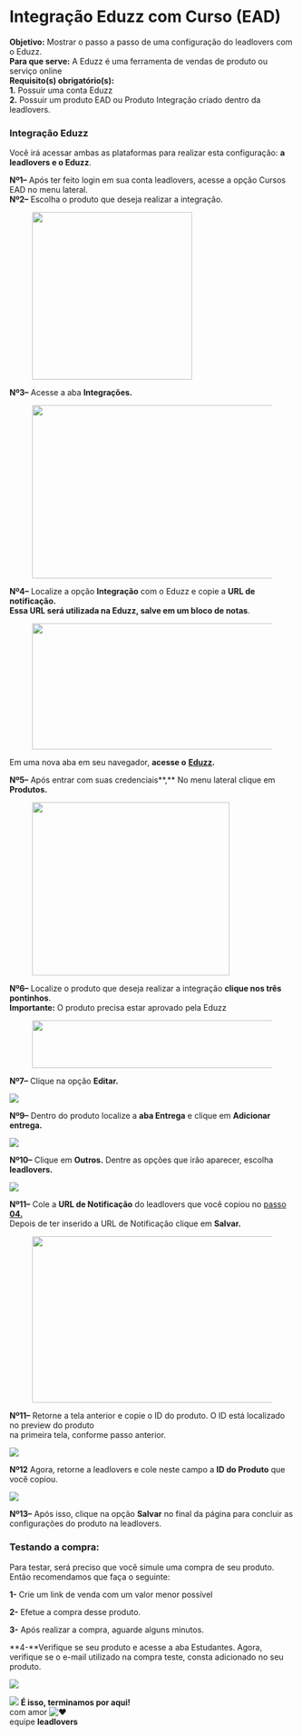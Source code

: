 # Integração Eduzz com Curso (EAD)

**Objetivo:** Mostrar o passo a passo de uma configuração do leadlovers com o Eduzz.\
**Para que serve:** A Eduzz é uma ferramenta de vendas de produto ou serviço online\
**Requisito(s) obrigatório(s):** \
**1.** Possuir uma conta Eduzz\
**2.** Possuir um produto EAD ou Produto Integração criado dentro da leadlovers.

### **Integração Eduzz**

Você irá acessar ambas as plataformas para realizar esta configuração: **a leadlovers e o Eduzz**.

**Nº1–** Após ter feito login em sua conta leadlovers, acesse a opção Cursos EAD no menu lateral.\
**Nº2–** Escolha o produto que deseja realizar a integração.

<figure><img src="https://suporte.love/wp-content/uploads/2015/12/12251.png" alt="" height="295" width="282"><figcaption></figcaption></figure>

**Nº3–** Acesse a aba **Integrações.**

<figure><img src="https://suporte.love/wp-content/uploads/2015/12/32542-1024x305.png" alt="" height="305" width="1024"><figcaption></figcaption></figure>

**Nº4–** Localize a opção **Integração** com o Eduzz e copie a **URL de notificação.**\
**Essa URL será utilizada na Eduzz, salve em um bloco de notas**.

<figure><img src="https://suporte.love/wp-content/uploads/2023/07/5485856-1024x222.png" alt="" height="222" width="1024"><figcaption></figcaption></figure>

Em uma nova aba em seu navegador, **acesse o** [**Eduzz**](http://eduzz.com/)**.**

**Nº5–** Após entrar com suas credenciais**,** No menu lateral clique em **Produtos.**

<figure><img src="https://suporte.love/wp-content/uploads/2023/07/55225555.png" alt="" height="305" width="348"><figcaption></figcaption></figure>

**Nº6–** Localize o produto que deseja realizar a integração **clique nos três pontinhos**.\
**Importante:** O produto precisa estar aprovado pela Eduzz

<figure><img src="https://suporte.love/wp-content/uploads/2023/07/cursoddddd-1024x84.png" alt="" height="84" width="1024"><figcaption></figcaption></figure>

**Nº7–** Clique na opção **Editar.**

![](https://suporte.love/wp-content/uploads/2015/12/cscss.png)

**Nº9–** Dentro do produto localize a **aba Entrega** e clique em **Adicionar entrega.**

![](https://suporte.love/wp-content/uploads/2015/12/adiciinarentregaedduz-1024x91.png)

**Nº10–** Clique em **Outros.** Dentre as opções que irão aparecer, escolha **leadlovers.**

![](https://suporte.love/wp-content/uploads/2015/12/outrodedduzz.png)

**Nº11–** Cole a **URL de Notificação** do leadlovers que você copiou no [passo **04.**](broken-reference)\
Depois de ter inserido a URL de Notificação clique em **Salvar.**

<figure><img src="https://suporte.love/wp-content/uploads/2023/07/URLNOTIFICACAOEDUZZ.png" alt="" height="293" width="442"><figcaption></figcaption></figure>

**Nº11–** Retorne a tela anterior e copie o ID do produto. O ID está localizado no preview do produto\
na primeira tela, conforme passo anterior.

![](https://suporte.love/wp-content/uploads/2015/12/cscss.png)

**Nº12** Agora, retorne a leadlovers e cole neste campo a **ID do Produto** que você copiou.

![](https://suporte.love/wp-content/uploads/2023/07/5485856-1024x222.png)

**Nº13–** Após isso, clique na opção **Salvar** no final da página para concluir as configurações do produto na leadlovers.

### **Testando a compra:**

Para testar, será preciso que você simule uma compra de seu produto.\
Então recomendamos que faça o seguinte:

**1-** Crie um link de venda com um valor menor possível

**2-** Efetue a compra desse produto.

**3-** Após realizar a compra, aguarde alguns minutos.

**4-**Verifique se seu produto e acesse a aba Estudantes. Agora, verifique se o e-mail utilizado na compra teste, consta adicionado no seu produto.

[![](https://legado.leadlovers.site/wp-content/uploads/2020/09/produtos\_-integrao-eduzz-360042728393\_mceclip17.png)](https://legado.leadlovers.site/wp-content/uploads/2020/09/produtos\_-integrao-eduzz-360042728393\_mceclip17.png)

![](https://legado.leadlovers.site/wp-content/uploads/2020/09/1f3c1.svg) **É isso, terminamos por aqui!**\
com amor ![❤](https://legado.leadlovers.site/wp-content/uploads/2020/09/2764.svg)\
equipe **leadlovers**
